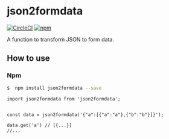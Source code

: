 # json2formdata

[![CircleCI](https://travis-ci.org/JackPu/json2formdata.svg?branch=master)](https://circleci.com/gh/JackPu/json2formdata)
[![npm](https://img.shields.io/npm/v/json2formdata.svg?maxAge=2592000)]()


A function to transform JSON to form data.

## How to use

### Npm

``` bash
$  npm install json2formdata --save
```


``` es6
import json2formdata from 'json2formdata';


const data = json2formdata('{"a":[{"a":"a"},{"b":"b"}]}');

data.get('a') // [{...}]
//...
```
